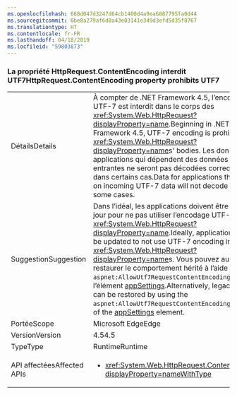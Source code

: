 ```yaml
---
ms.openlocfilehash: 668d047d3247d64cb1400d4a9ea6887795fa0d44
ms.sourcegitcommit: 0be8a279af6d8a43e03141e349d3efd5d35f8767
ms.translationtype: HT
ms.contentlocale: fr-FR
ms.lasthandoff: 04/18/2019
ms.locfileid: "59803873"
---
```

### <a name="httprequestcontentencoding-property-prohibits-utf7"></a><span data-ttu-id="733ab-101">La propriété HttpRequest.ContentEncoding interdit UTF7</span><span class="sxs-lookup"><span data-stu-id="733ab-101">HttpRequest.ContentEncoding property prohibits UTF7</span></span>

|   |   |
|---|---|
|<span data-ttu-id="733ab-102">Détails</span><span class="sxs-lookup"><span data-stu-id="733ab-102">Details</span></span>|<span data-ttu-id="733ab-103">À compter de .NET Framework 4.5, l’encodage UTF-7 est interdit dans le corps des <xref:System.Web.HttpRequest?displayProperty=name>.</span><span class="sxs-lookup"><span data-stu-id="733ab-103">Beginning in .NET Framework 4.5, UTF-7 encoding is prohibited in <xref:System.Web.HttpRequest?displayProperty=name>s' bodies.</span></span> <span data-ttu-id="733ab-104">Les données des applications qui dépendent des données UTF-7 entrantes ne seront pas décodées correctement dans certains cas.</span><span class="sxs-lookup"><span data-stu-id="733ab-104">Data for applications that depend on incoming UTF-7 data will not decode properly in some cases.</span></span>|
|<span data-ttu-id="733ab-105">Suggestion</span><span class="sxs-lookup"><span data-stu-id="733ab-105">Suggestion</span></span>|<span data-ttu-id="733ab-106">Dans l’idéal, les applications doivent être mises à jour pour ne pas utiliser l’encodage UTF-7 dans les <xref:System.Web.HttpRequest?displayProperty=name>.</span><span class="sxs-lookup"><span data-stu-id="733ab-106">Ideally, applications should be updated to not use UTF-7 encoding in <xref:System.Web.HttpRequest?displayProperty=name>s.</span></span> <span data-ttu-id="733ab-107">Vous pouvez aussi restaurer le comportement hérité à l’aide de l’attribut <code>aspnet:AllowUtf7RequestContentEncoding</code> de l’élément [appSettings](~/docs/framework/configure-apps/file-schema/appsettings/appsettings-element-for-configuration.md).</span><span class="sxs-lookup"><span data-stu-id="733ab-107">Alternatively, legacy behavior can be restored by using the <code>aspnet:AllowUtf7RequestContentEncoding</code> attribute of the [appSettings](~/docs/framework/configure-apps/file-schema/appsettings/appsettings-element-for-configuration.md) element.</span></span>|
|<span data-ttu-id="733ab-108">Portée</span><span class="sxs-lookup"><span data-stu-id="733ab-108">Scope</span></span>|<span data-ttu-id="733ab-109">Microsoft Edge</span><span class="sxs-lookup"><span data-stu-id="733ab-109">Edge</span></span>|
|<span data-ttu-id="733ab-110">Version</span><span class="sxs-lookup"><span data-stu-id="733ab-110">Version</span></span>|<span data-ttu-id="733ab-111">4.5</span><span class="sxs-lookup"><span data-stu-id="733ab-111">4.5</span></span>|
|<span data-ttu-id="733ab-112">Type</span><span class="sxs-lookup"><span data-stu-id="733ab-112">Type</span></span>|<span data-ttu-id="733ab-113">Runtime</span><span class="sxs-lookup"><span data-stu-id="733ab-113">Runtime</span></span>|
|<span data-ttu-id="733ab-114">API affectées</span><span class="sxs-lookup"><span data-stu-id="733ab-114">Affected APIs</span></span>|<ul><li><xref:System.Web.HttpRequest.ContentEncoding?displayProperty=nameWithType></li></ul>|
